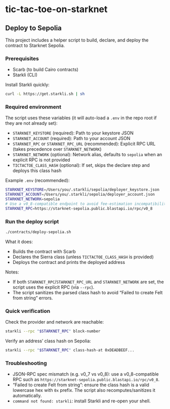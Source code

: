 # tic-tac-toe-on-starknet

## Deploy to Sepolia

This project includes a helper script to build, declare, and deploy the contract to Starknet Sepolia.

### Prerequisites
- Scarb (to build Cairo contracts)
- Starkli (CLI)

Install Starkli quickly:

```bash
curl -L https://get.starkli.sh | sh
```

### Required environment
The script uses these variables (it will auto-load a `.env` in the repo root if they are not already set):

- `STARKNET_KEYSTORE` (required): Path to your keystore JSON
- `STARKNET_ACCOUNT` (required): Path to your account JSON
- `STARKNET_RPC` or `STARKNET_RPC_URL` (recommended): Explicit RPC URL (takes precedence over `STARKNET_NETWORK`)
- `STARKNET_NETWORK` (optional): Network alias, defaults to `sepolia` when an explicit RPC is not provided
- `TICTACTOE_CLASS_HASH` (optional): If set, skips the declare step and deploys this class hash

Example `.env` (recommended):

```bash
STARKNET_KEYSTORE=/Users/you/.starkli/sepolia/deployer_keystore.json
STARKNET_ACCOUNT=/Users/you/.starkli/sepolia/deployer_account.json
STARKNET_NETWORK=sepolia
# Use a v0_8-compatible endpoint to avoid fee-estimation incompatibilities
STARKNET_RPC=https://starknet-sepolia.public.blastapi.io/rpc/v0_8
```

### Run the deploy script

```bash
./contracts/deploy-sepolia.sh
```

What it does:
- Builds the contract with Scarb
- Declares the Sierra class (unless `TICTACTOE_CLASS_HASH` is provided)
- Deploys the contract and prints the deployed address

Notes:
- If both `STARKNET_RPC`/`STARKNET_RPC_URL` and `STARKNET_NETWORK` are set, the script uses the explicit RPC (via `--rpc`).
- The script sanitizes the parsed class hash to avoid “Failed to create Felt from string” errors.

### Quick verification

Check the provider and network are reachable:

```bash
starkli --rpc "$STARKNET_RPC" block-number
```

Verify an address’ class hash on Sepolia:

```bash
starkli --rpc "$STARKNET_RPC" class-hash-at 0xDEADBEEF...
```

### Troubleshooting
- JSON-RPC spec mismatch (e.g. v0_7 vs v0_8): use a v0_8-compatible RPC such as `https://starknet-sepolia.public.blastapi.io/rpc/v0_8`.
- “Failed to create Felt from string”: ensure the class hash is a valid lowercase hex with `0x` prefix. The script also recomputes/sanitizes it automatically.
- `command not found: starkli`: install Starkli and re-open your shell.
